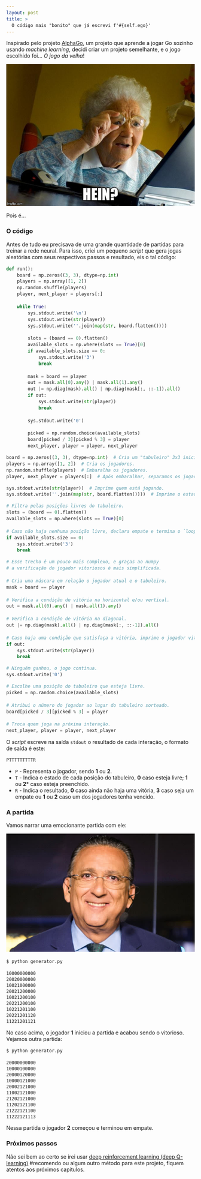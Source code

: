 ```yaml
---
layout: post
title: >
  O código mais "bonito" que já escrevi f'#{self.ego}'
---
```


Inspirado pelo projeto [AlphaGo](https://deepmind.com/blog/alphago-zero-learning-scratch/), um projeto que aprende a jogar Go sozinho usando _machine learning_, decidi criar um projeto semelhante, e o jogo escolhido foi... _O jogo da velha_!

![Hein?](/public/2018-07-22-o-codigo-mais-bonito-que-ja-escrevi/old-lady.jpg)

Pois é… 

### O código

Antes de tudo eu precisava de uma grande quantidade de partidas para treinar a rede neural. Para isso, criei um pequeno _script_ que gera jogas aleatórias com seus respectivos passos e resultado, eis o tal código:

```python
def run():
    board = np.zeros((3, 3), dtype=np.int)
    players = np.array([1, 2])
    np.random.shuffle(players)
    player, next_player = players[:]

    while True:
        sys.stdout.write('\n')
        sys.stdout.write(str(player))
        sys.stdout.write(''.join(map(str, board.flatten())))

        slots = (board == 0).flatten()
        available_slots = np.where(slots == True)[0]
        if available_slots.size == 0:
            sys.stdout.write('3')
            break

        mask = board == player
        out = mask.all(0).any() | mask.all(1).any()
        out |= np.diag(mask).all() | np.diag(mask[:, ::-1]).all()
        if out:
            sys.stdout.write(str(player))
            break

        sys.stdout.write('0')

        picked = np.random.choice(available_slots)
        board[picked / 3][picked % 3] = player
        next_player, player = player, next_player
```

```python
board = np.zeros((3, 3), dtype=np.int)  # Cria um "tabuleiro" 3x3 inicializado com zero.
players = np.array([1, 2])  # Cria os jogadores.
np.random.shuffle(players)  # Embaralha os jogadores.
player, next_player = players[:]  # Após embaralhar, separamos os jogadores já sorteados.
```

```python
sys.stdout.write(str(player))  # Imprime quem está jogando.
sys.stdout.write(''.join(map(str, board.flatten())))  # Imprime o estado atual do tabuleiro.
```

```python
# Filtra pelas posições livres do tabuleiro.
slots = (board == 0).flatten()
available_slots = np.where(slots == True)[0]

# Caso não haja nenhuma posição livre, declara empate e termina o `loop`.
if available_slots.size == 0:
    sys.stdout.write('3')
    break
```

```python
# Esse trecho é um pouco mais complexo, e graças ao numpy
# a verificação do jogador vitoriosos é mais simplificada.

# Cria uma máscara em relação o jogador atual e o tabuleiro.
mask = board == player

# Verifica a condição de vitória na horizontal e/ou vertical.
out = mask.all(0).any() | mask.all(1).any()

# Verifica a condição de vitória na diagonal.
out |= np.diag(mask).all() | np.diag(mask[:, ::-1]).all()

# Caso haja uma condição que satisfaça a vitória, imprime o jogador vitorioso.
if out:
    sys.stdout.write(str(player))
    break
```

```python
# Ninguém ganhou, o jogo continua.
sys.stdout.write('0')
```

```python
# Escolhe uma posição do tabuleiro que esteja livre.
picked = np.random.choice(available_slots)

# Atribui o número do jogador ao lugar do tabuleiro sorteado.
board[picked / 3][picked % 3] = player

# Troca quem joga na próxima interação.
next_player, player = player, next_player
```

O _script_ escreve na saída `stdout` o resultado de cada interação, o formato de saída é este:

```
PTTTTTTTTTR
```

* `P` - Representa o jogador, sendo **1** ou **2**.
* `T` - Indica o estado de cada posição do tabuleiro, **0** caso esteja livre; **1** ou **2*** caso esteja preenchido.
* `R` - Indica o resultado,  **0** caso ainda não haja uma vitória, **3** caso seja um empate ou **1** ou **2** caso um dos jogadores tenha vencido.

### A partida

Vamos narrar uma emocionante partida com ele:

![Galvão Bueno](/public/2018-07-22-o-codigo-mais-bonito-que-ja-escrevi/galvao-bueno.jpg)

```shell
$ python generator.py

10000000000
20020000000
10021000000
20021200000
10021200100
20221200100
10221201100
20221201120
11221201121
```

No caso acima, o jogador  **1** iniciou a partida e acabou sendo o vitorioso. Vejamos outra partida:

```shell
$ python generator.py

20000000000
10000100000
20000120000
10000121000
20002121000
11002121000
21202121000
11202121100
21222121100
11222121113
```

Nessa partida o jogador **2** começou e terminou em empate.

### Próximos passos

Não sei bem ao certo se irei usar [deep reinforcement learning (deep Q-learning)](https://keon.io/deep-q-learning/) #recomendo ou algum outro método para este projeto, fiquem atentos aos próximos capítulos.
